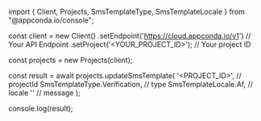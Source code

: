 import { Client, Projects, SmsTemplateType, SmsTemplateLocale } from "@appconda.io/console";

const client = new Client()
    .setEndpoint('https://cloud.appconda.io/v1') // Your API Endpoint
    .setProject('<YOUR_PROJECT_ID>'); // Your project ID

const projects = new Projects(client);

const result = await projects.updateSmsTemplate(
    '<PROJECT_ID>', // projectId
    SmsTemplateType.Verification, // type
    SmsTemplateLocale.Af, // locale
    '<MESSAGE>' // message
);

console.log(result);
